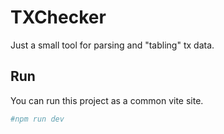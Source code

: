 # TXChecker
Just a small tool for parsing and "tabling" tx data.

## Run
You can run this project as a common vite site. 

```bash
#npm run dev
```
